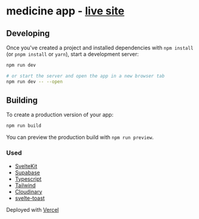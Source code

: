 # medicine app - [live site](https://medicine-app-tau.vercel.app/)

## Developing

Once you've created a project and installed dependencies with `npm install` (or `pnpm install` or `yarn`), start a development server:

```bash
npm run dev

# or start the server and open the app in a new browser tab
npm run dev -- --open
```

## Building

To create a production version of your app:

```bash
npm run build
```

You can preview the production build with `npm run preview`.


### Used

- [SvelteKit](https://kit.svelte.dev/)
- [Supabase](https://supabase.com/)
- [Typescript](https://www.typescriptlang.org/)
- [Tailwind](https://tailwindcss.com/)
- [Cloudinary](https://cloudinary.com/)
- [svelte-toast](https://github.com/zerodevx/svelte-toast)

Deployed with [Vercel](https://vercel.com/)